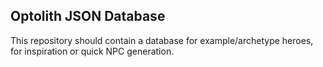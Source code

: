 Optolith JSON Database
---

This repository should contain a database for example/archetype heroes, for inspiration or quick NPC generation.